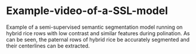 # Example-video-of-a-SSL-model
Example of a semi-supervised semantic segmentation model running on hybrid rice rows with low contrast and similar features during polination.
As can be seen, the paternal rows of hybrid rice be accurately segmented and their centerlines can be extracted.
